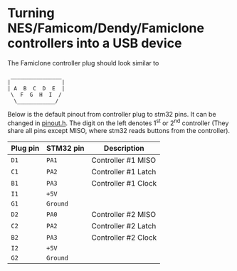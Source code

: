 # Turning NES/Famicom/Dendy/Famiclone controllers into a USB device

The Famiclone controller plug should look similar to

```
 ________________
|                |
| A  B  C  D  E  |
 \  F  G  H  I  /
  \____________/
```

Below is the default pinout from controller plug to stm32 pins. It can be
changed in [pinout.h](./include/pinout.h). The digit on the left denotes
1<sup>st</sup> or 2<sup>nd</sup> controller (They share all pins except MISO,
where stm32 reads buttons from the controller).

| Plug pin | STM32 pin | Description         |
| -------- | --------- | ------------------- |
| `D1`     | `PA1`     | Controller #1 MISO  |
| `C1`     | `PA2`     | Controller #1 Latch |
| `B1`     | `PA3`     | Controller #1 Clock |
| `I1`     | `+5V`     |                     |
| `G1`     | `Ground`  |                     |
| `D2`     | `PA0`     | Controller #2 MISO  |
| `C2`     | `PA2`     | Controller #2 Latch |
| `B2`     | `PA3`     | Controller #2 Clock |
| `I2`     | `+5V`     |                     |
| `G2`     | `Ground`  |                     |
